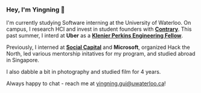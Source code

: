 ### Hey, I'm Yingning 👋

I'm currently studying Software interning at the University of Waterloo. On campus, I research HCI and invest in student founders with [**Contrary**](https://contrarycap.com/). This past summer, I interd at **Uber** as a [**Klenier Perkins Engineering Fellow**](http://fellows.kleinerperkins.com/).

Previously, I interned at [**Social Capital**](https://www.socialcapital.com/) and **Microsoft**, organized Hack the North, led various mentorship initatives for my program, and studied abroad in Singapore.

I also dabble a bit in photography and studied film for 4 years.

Always happy to chat - reach me at yingning.gui@uwaterloo.ca! 
